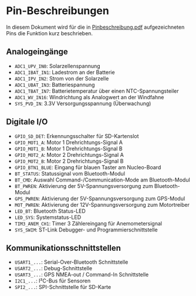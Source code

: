 # Pin-Beschreibungen
In diesem Dokument wird für die in [Pinbeschreibung.pdf](Pinbeschreibung.pdf) aufgezeichneten Pins die Funktion kurz beschrieben.

## Analogeingänge
* `ADC1_UPV_IN0`: Solarzellenspannung
* `ADC1_IBAT_IN1`: Ladestrom an der Batterie
* `ADC1_IPV_IN2`: Strom von der Solarzelle
* `ADC1_UBAT_IN3`: Batteriespannung
* `ADC1_TBAT_IN7`: Batterietemperatur über einen NTC-Spannungsteiler
* `ADC1_WV_IN16`: Windrichtung als Analogwert an der Windfahne
* `SYS_PVD_IN`: 3.3V Versorgungsspannung (Überwachung)

## Digitale I/O
* `GPIO_SD_DET`: Erkennungsschalter für SD-Kartenslot
* `GPIO_MOT1_A`: Motor 1 Drehrichtungs-Signal A
* `GPIO_MOT1_B`: Motor 1 Drehrichtungs-Signal B
* `GPIO_MOT2_A`: Motor 2 Drehrichtungs-Signal A
* `GPIO_MOT2_B`: Motor 2 Drehrichtungs-Signal B
* `GPIO_BTN1_BLUE`: Eingang für blauen Taster am Nucleo-Board
* `BT_STATUS`: Statussignal vom Bluetooth-Modul
* `BT_CMD`: Auswahl Command-/Communication-Mode am Bluetooth-Modul
* `BT_PWREN`: Aktivierung der 5V-Spannungsversorgung zum Bluetooth-Modul
* `GPS_PWREN`: Aktivierung der 5V-Spannungsversorgung zum GPS-Modul
* `MOT_PWREN`: Aktivierung der 12V-Spannungsversorgung zum Motortreiber
* `LED_BT`: Bluetooth Status-LED
* `LED_SYS`: Systemstatus-LED
* `TIM3_ANEM_CH1`: Timer 3 Zählereingang für Anemometersignal
* `SYS_SWIM`: ST-Link Debugger- und Programmierschnittstelle

## Kommunikationsschnittstellen
* `USART1_...`: Serial-Over-Bluetooth Schnittstelle
* `USART2_...`: Debug-Schnittstelle
* `USART3_...`: GPS NMEA-out / Command-In Schnittstelle
* `I2C1_...`: I²C-Bus für Sensoren
* `SPI2_...`: SPI-Schnittstelle für SD-Karte